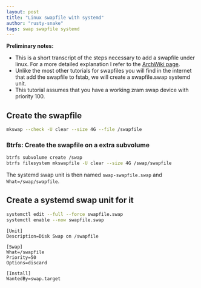 ```yaml
---
layout: post
title: "Linux swapfile with systemd"
author: "rusty-snake"
tags: swap swapfile systemd
---
```


**Preliminary notes:**

 * This is a short transcript of the steps necessary to add a swapfile under linux. For a more detailed
   explanation I refer to the [ArchWiki page](https://wiki.archlinux.org/title/Swap#Swap_file).
 * Unlike the most other tutorials for swapfiles you will find in the internet that add the
   swapfile to fstab, we will create a swapfile.swap systemd unit.
 * This tutorial assumes that you have a working zram swap device with priority 100.

## Create the swapfile

~~~ bash
mkswap --check -U clear --size 4G --file /swapfile
~~~

### Btrfs: Create the swapfile on a extra subvolume

~~~ bash
btrfs subvolume create /swap
btrfs filesystem mkswapfile -U clear --size 4G /swap/swapfile
~~~

The systemd swap unit is then named `swap-swapfile.swap` and `What=/swap/swapfile`.

## Create a systemd swap unit for it

~~~ bash
systemctl edit --full --force swapfile.swap
systemctl enable --now swapfile.swap
~~~

~~~ systemd
[Unit]
Description=Disk Swap on /swapfile

[Swap]
What=/swapfile
Priority=50
Options=discard

[Install]
WantedBy=swap.target
~~~
